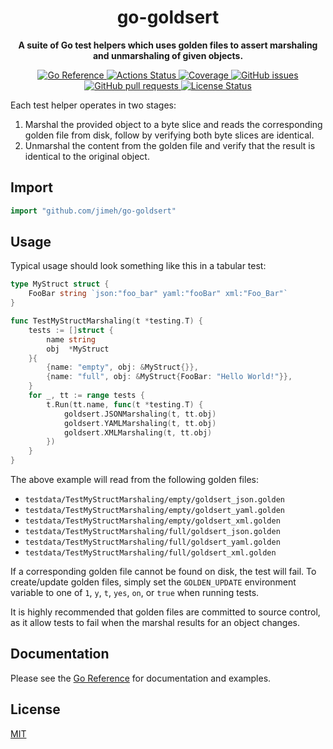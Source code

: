 <h1 align="center">
  go-goldsert
</h1>

<p align="center">
  <strong>
    A suite of Go test helpers which uses golden files to assert marshaling and unmarshaling of given objects.
  </strong>
</p>

<p align="center">
  <a href="https://pkg.go.dev/github.com/jimeh/go-goldsert">
    <img src="https://img.shields.io/badge/%E2%80%8B-reference-387b97.svg?logo=go&logoColor=white"
  alt="Go Reference">
  </a>
  <a href="https://github.com/jimeh/go-goldsert/actions">
    <img src="https://img.shields.io/github/workflow/status/jimeh/go-goldsert/CI.svg?logo=github" alt="Actions Status">
  </a>
  <a href="https://codeclimate.com/github/jimeh/go-goldsert">
    <img src="https://img.shields.io/codeclimate/coverage/jimeh/go-goldsert.svg?logo=code%20climate" alt="Coverage">
  </a>
  <a href="https://github.com/jimeh/go-goldsert/issues">
    <img src="https://img.shields.io/github/issues-raw/jimeh/go-goldsert.svg?style=flat&logo=github&logoColor=white"
alt="GitHub issues">
  </a>
  <a href="https://github.com/jimeh/go-goldsert/pulls">
    <img src="https://img.shields.io/github/issues-pr-raw/jimeh/go-goldsert.svg?style=flat&logo=github&logoColor=white" alt="GitHub pull requests">
  </a>
  <a href="https://github.com/jimeh/go-goldsert/blob/main/LICENSE">
    <img src="https://img.shields.io/github/license/jimeh/go-goldsert.svg?style=flat" alt="License Status">
  </a>
</p>

Each test helper operates in two stages:

1. Marshal the provided object to a byte slice and reads the corresponding
   golden file from disk, follow by verifying both byte slices are identical.
2. Unmarshal the content from the golden file and verify that the result is
   identical to the original object.

## Import

```go
import "github.com/jimeh/go-goldsert"
```

## Usage

Typical usage should look something like this in a tabular test:

```go
type MyStruct struct {
    FooBar string `json:"foo_bar" yaml:"fooBar" xml:"Foo_Bar"`
}

func TestMyStructMarshaling(t *testing.T) {
    tests := []struct {
        name string
        obj  *MyStruct
    }{
        {name: "empty", obj: &MyStruct{}},
        {name: "full", obj: &MyStruct{FooBar: "Hello World!"}},
    }
    for _, tt := range tests {
        t.Run(tt.name, func(t *testing.T) {
            goldsert.JSONMarshaling(t, tt.obj)
            goldsert.YAMLMarshaling(t, tt.obj)
            goldsert.XMLMarshaling(t, tt.obj)
        })
    }
}
```

The above example will read from the following golden files:

- `testdata/TestMyStructMarshaling/empty/goldsert_json.golden`
- `testdata/TestMyStructMarshaling/empty/goldsert_yaml.golden`
- `testdata/TestMyStructMarshaling/empty/goldsert_xml.golden`
- `testdata/TestMyStructMarshaling/full/goldsert_json.golden`
- `testdata/TestMyStructMarshaling/full/goldsert_yaml.golden`
- `testdata/TestMyStructMarshaling/full/goldsert_xml.golden`

If a corresponding golden file cannot be found on disk, the test will fail. To
create/update golden files, simply set the `GOLDEN_UPDATE` environment variable
to one of `1`, `y`, `t`, `yes`, `on`, or `true` when running tests.

It is highly recommended that golden files are committed to source control, as
it allow tests to fail when the marshal results for an object changes.

## Documentation

Please see the
[Go Reference](https://pkg.go.dev/github.com/jimeh/go-goldsert#section-documentation)
for documentation and examples.

## License

[MIT](https://github.com/jimeh/go-goldsert/blob/main/LICENSE)
